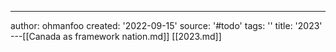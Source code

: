 ---
author: ohmanfoo
created: '2022-09-15'
source: '#todo'
tags: ''
title: '2023'
---[[Canada as framework nation.md]]
[[2023.md]]
